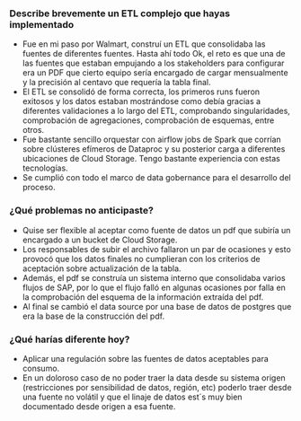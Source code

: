 ### Describe brevemente un ETL complejo que hayas implementado
- Fue en mi paso por Walmart, construí un ETL que consolidaba las fuentes de diferentes fuentes. Hasta ahí todo Ok, el reto es que una de las fuentes que estaban empujando a los stakeholders para configurar era un PDF que cierto equipo sería encargado de cargar mensualmente y la precisión al centavo que requería la tabla final.
- El ETL se consolidó de forma correcta, los primeros runs fueron exitosos y los datos estaban mostrándose como debía gracias a diferentes validaciones a lo largo del ETL, comprobando singularidades, comprobación de agregaciones, comprobación de esquemas, entre otros.
- Fue bastante sencillo orquestar con airflow jobs de Spark que corrían sobre clústeres efímeros de Dataproc y su posterior carga a diferentes ubicaciones de Cloud Storage. Tengo bastante experiencia con estas tecnologías.
- Se cumplió con todo el marco de data gobernance para el desarrollo del proceso.
### ¿Qué problemas no anticipaste?
- Quise ser flexible al aceptar como fuente de datos un pdf que subiría un encargado a un bucket de Cloud Storage.
- Los responsables de subir el archivo fallaron un par de ocasiones y esto provocó que los datos finales no cumplieran con los criterios de aceptación sobre actualización de la tabla.
- Además, el pdf se construía un sistema interno que consolidaba varios flujos de SAP, por lo que el flujo falló en algunas ocasiones por falla en la comprobación del esquema de la información extraída del pdf.
- Al final se cambió el data source por una base de datos de postgres que era la base de la construcción del pdf.
### ¿Qué harías diferente hoy?
- Aplicar una regulación sobre las fuentes de datos aceptables para consumo.
- En un doloroso caso de no poder traer la data desde su sistema origen (restricciones por sensibilidad de datos, región, etc) poderlo traer desde una fuente no volátil y que el linaje de datos est´s muy bien documentado desde origen a esa fuente.
